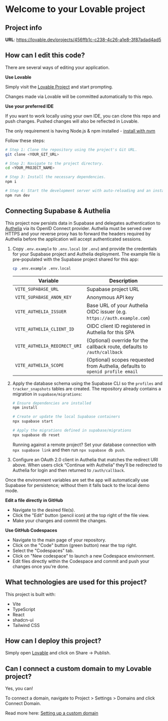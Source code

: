 # Welcome to your Lovable project

## Project info

**URL**: https://lovable.dev/projects/456ffb1c-c238-4c26-a1e8-3f87adad4ad5

## How can I edit this code?

There are several ways of editing your application.

**Use Lovable**

Simply visit the [Lovable Project](https://lovable.dev/projects/456ffb1c-c238-4c26-a1e8-3f87adad4ad5) and start prompting.

Changes made via Lovable will be committed automatically to this repo.

**Use your preferred IDE**

If you want to work locally using your own IDE, you can clone this repo and push changes. Pushed changes will also be reflected in Lovable.

The only requirement is having Node.js & npm installed - [install with nvm](https://github.com/nvm-sh/nvm#installing-and-updating)

Follow these steps:

```sh
# Step 1: Clone the repository using the project's Git URL.
git clone <YOUR_GIT_URL>

# Step 2: Navigate to the project directory.
cd <YOUR_PROJECT_NAME>

# Step 3: Install the necessary dependencies.
npm i

# Step 4: Start the development server with auto-reloading and an instant preview.
npm run dev
```

## Connecting Supabase & Authelia

This project now persists data in Supabase and delegates authentication to [Authelia](https://www.authelia.com/) via its OpenID Connect provider. Authelia must be served over HTTPS and your reverse proxy has to forward the headers required by Authelia before the application will accept authenticated sessions.

1. Copy `.env.example` to `.env.local` (or `.env`) and provide the credentials for your Supabase project and Authelia deployment. The example file is pre-populated with the Supabase project shared for this app:

   ```sh
   cp .env.example .env.local
   ```

   | Variable | Description |
   | --- | --- |
   | `VITE_SUPABASE_URL` | Supabase project URL |
   | `VITE_SUPABASE_ANON_KEY` | Anonymous API key |
   | `VITE_AUTHELIA_ISSUER` | Base URL of your Authelia OIDC issuer (e.g. `https://auth.example.com`) |
   | `VITE_AUTHELIA_CLIENT_ID` | OIDC client ID registered in Authelia for this SPA |
   | `VITE_AUTHELIA_REDIRECT_URI` | (Optional) override for the callback route, defaults to `/auth/callback` |
   | `VITE_AUTHELIA_SCOPE` | (Optional) scopes requested from Authelia, defaults to `openid profile email` |

2. Apply the database schema using the Supabase CLI so the `profiles` and `tracker_snapshots` tables are created. The repository already contains a migration in `supabase/migrations`:

   ```sh
   # Ensure dependencies are installed
   npm install

   # Create or update the local Supabase containers
   npx supabase start

   # Apply the migrations defined in supabase/migrations
   npx supabase db reset
   ```

   Running against a remote project? Set your database connection with `npx supabase link` and then run `npx supabase db push`.

3. Configure an OAuth 2.0 client in Authelia that matches the redirect URI above. When users click “Continue with Authelia” they’ll be redirected to Authelia for login and then returned to `/auth/callback`.

Once the environment variables are set the app will automatically use Supabase for persistence; without them it falls back to the local demo mode.

**Edit a file directly in GitHub**

- Navigate to the desired file(s).
- Click the "Edit" button (pencil icon) at the top right of the file view.
- Make your changes and commit the changes.

**Use GitHub Codespaces**

- Navigate to the main page of your repository.
- Click on the "Code" button (green button) near the top right.
- Select the "Codespaces" tab.
- Click on "New codespace" to launch a new Codespace environment.
- Edit files directly within the Codespace and commit and push your changes once you're done.

## What technologies are used for this project?

This project is built with:

- Vite
- TypeScript
- React
- shadcn-ui
- Tailwind CSS

## How can I deploy this project?

Simply open [Lovable](https://lovable.dev/projects/456ffb1c-c238-4c26-a1e8-3f87adad4ad5) and click on Share -> Publish.

## Can I connect a custom domain to my Lovable project?

Yes, you can!

To connect a domain, navigate to Project > Settings > Domains and click Connect Domain.

Read more here: [Setting up a custom domain](https://docs.lovable.dev/features/custom-domain#custom-domain)
